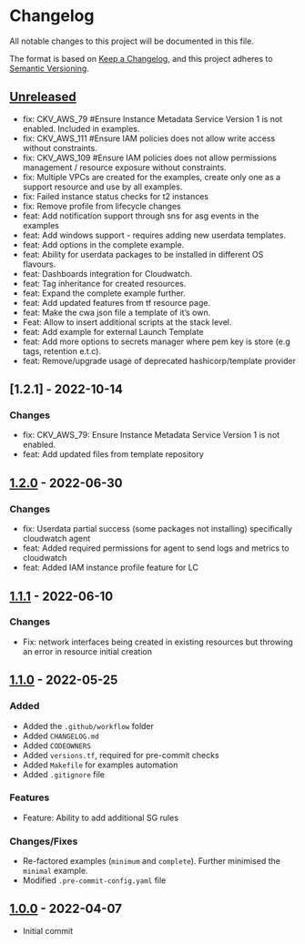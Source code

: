 # Changelog
All notable changes to this project will be documented in this file.

The format is based on [Keep a Changelog](https://keepachangelog.com/en/1.0.0/),
and this project adheres to [Semantic Versioning](https://semver.org/spec/v2.0.0.html).

## [Unreleased]
- fix: CKV_AWS_79 #Ensure Instance Metadata Service Version 1 is not enabled. Included in examples.
- fix: CKV_AWS_111 #Ensure IAM policies does not allow write access without constraints.
- fix: CKV_AWS_109 #Ensure IAM policies does not allow permissions management / resource exposure without constraints.
- fix: Multiple VPCs are created for the examples, create only one as a support resource and use by all examples.
- fix: Failed instance status checks for t2 instances
- fix: Remove profile from lifecycle changes
- feat: Add notification support through sns for asg events in the examples
- feat: Add windows support - requires adding new userdata templates.
- feat: Add options in the complete example.
- feat: Ability for userdata packages to be installed in different OS flavours.
- feat: Dashboards integration for Cloudwatch.
- feat: Tag inheritance for created resources.
- feat: Expand the complete example further.
- feat: Add updated features from tf resource page.
- feat: Make the cwa json file a template of it’s own.
- Feat: Allow to insert additional scripts at the stack level.
- feat: Add example for external Launch Template
- feat: Add more options to secrets manager where pem key is store (e.g tags, retention e.t.c).
- feat: Remove/upgrade usage of deprecated hashicorp/template provider

## [1.2.1] - 2022-10-14
### Changes
- fix: CKV_AWS_79: Ensure Instance Metadata Service Version 1 is not enabled.
- feat: Add updated files from template repository

## [1.2.0] - 2022-06-30
### Changes
- fix: Userdata partial success (some packages not installing) specifically cloudwatch agent
- feat: Added required permissions for agent to send logs and metrics to cloudwatch
- feat: Added IAM instance profile feature for LC

## [1.1.1] - 2022-06-10
### Changes
- Fix: network interfaces being created in existing resources but throwing an error in resource initial creation

## [1.1.0] - 2022-05-25
### Added
- Added the `.github/workflow` folder
- Added `CHANGELOG.md`
- Added `CODEOWNERS`
- Added `versions.tf`, required for pre-commit checks
- Added `Makefile` for examples automation
- Added `.gitignore` file

### Features
- Feature: Ability to add additional SG rules

### Changes/Fixes
- Re-factored examples (`minimum` and `complete`). Further minimised the `minimal` example.
- Modified `.pre-commit-config.yaml` file

## [1.0.0] - 2022-04-07
- Initial commit


[Unreleased]: https://github.com/boldlink/terraform-aws-autoscaling/compare/1.2.0...HEAD
[1.2.0]: https://github.com/boldlink/terraform-aws-autoscaling/releases/tag/1.2.0
[1.1.1]: https://github.com/boldlink/terraform-aws-autoscaling/releases/tag/1.1.1
[1.1.0]: https://github.com/boldlink/terraform-aws-autoscaling/releases/tag/1.1.0
[1.0.0]: https://github.com/boldlink/terraform-aws-autoscaling/releases/tag/1.0.0
